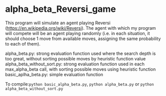 # alpha_beta_Reversi_game
This program will simulate an agent playing Reversi (https://en.wikipedia.org/wiki/Reversi). The agent with which my program will compete will be an agent playing randomly (i.e. in each situation, it should choose 1 move from available moves, assigning the same probability to each of them).

alpha_beta.py: strong evaluation function used where the search depth is too great, without sorting possible moves by heuristic function value
alpha_beta_without_sort.py: strong evaluation function used in each max_alpha_beta call, with sorting possible moves using heuristic function
basic_aplha_beta.py: simple evaluation function

To compile:``python basic_alpha_beta.py``, ``python alpha_beta.py`` or ``python alpha_beta_without_sort.py``
